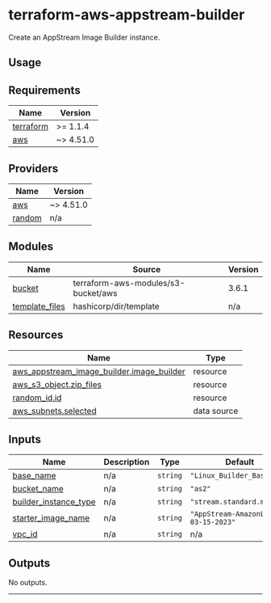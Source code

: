 # terraform-aws-appstream-builder

Create an AppStream Image Builder instance.

## Usage

<!-- BEGIN_TF_DOCS -->
## Requirements

| Name | Version |
|------|---------|
| <a name="requirement_terraform"></a> [terraform](#requirement\_terraform) | >= 1.1.4 |
| <a name="requirement_aws"></a> [aws](#requirement\_aws) | ~> 4.51.0 |

## Providers

| Name | Version |
|------|---------|
| <a name="provider_aws"></a> [aws](#provider\_aws) | ~> 4.51.0 |
| <a name="provider_random"></a> [random](#provider\_random) | n/a |

## Modules

| Name | Source | Version |
|------|--------|---------|
| <a name="module_bucket"></a> [bucket](#module\_bucket) | terraform-aws-modules/s3-bucket/aws | 3.6.1 |
| <a name="module_template_files"></a> [template\_files](#module\_template\_files) | hashicorp/dir/template | n/a |

## Resources

| Name | Type |
|------|------|
| [aws_appstream_image_builder.image_builder](https://registry.terraform.io/providers/hashicorp/aws/latest/docs/resources/appstream_image_builder) | resource |
| [aws_s3_object.zip_files](https://registry.terraform.io/providers/hashicorp/aws/latest/docs/resources/s3_object) | resource |
| [random_id.id](https://registry.terraform.io/providers/hashicorp/random/latest/docs/resources/id) | resource |
| [aws_subnets.selected](https://registry.terraform.io/providers/hashicorp/aws/latest/docs/data-sources/subnets) | data source |

## Inputs

| Name | Description | Type | Default | Required |
|------|-------------|------|---------|:--------:|
| <a name="input_base_name"></a> [base\_name](#input\_base\_name) | n/a | `string` | `"Linux_Builder_Base"` | no |
| <a name="input_bucket_name"></a> [bucket\_name](#input\_bucket\_name) | n/a | `string` | `"as2"` | no |
| <a name="input_builder_instance_type"></a> [builder\_instance\_type](#input\_builder\_instance\_type) | n/a | `string` | `"stream.standard.medium"` | no |
| <a name="input_starter_image_name"></a> [starter\_image\_name](#input\_starter\_image\_name) | n/a | `string` | `"AppStream-AmazonLinux2-03-15-2023"` | no |
| <a name="input_vpc_id"></a> [vpc\_id](#input\_vpc\_id) | n/a | `string` | n/a | yes |

## Outputs

No outputs.

---
<!-- END_TF_DOCS -->
